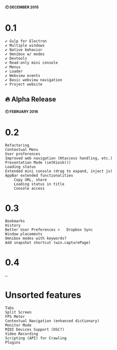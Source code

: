 #### <sup>🕗 DECEMBER 2015</sup>

# 0.1
		
	✔ Gulp for Electron
	✔ Multiple windows
	✔ Native behavior
	✔ Omnibox w/ modes
	✔ Devtools
	✔ Read-only mini console
	✔ Menus
	✔ Loader
	✔ Webview events
	✔ Basic webview navigation
	✔ Project website

## 🔥 Alpha Release

#### <sup>🕗 FEBRUARY 2016</sup>

# 0.2
	
	Refactoring
	Contextual Menu
	User preferences
	Improved web navigation (Htaccess handling, etc.)
	Presentation Mode (setKiosk())
	Loading status
	Extended mini console (drag to expand, inject js)
	AppBar extended functionalities
		Copy URL, share
		Loading status in title
		Console access

# 0.3

	Bookmarks
	History
	Better User Preferences >	Dropbox Sync
	Window placements
	Omnibox modes with keywords?
	Add snapshot shortcut (win.capturePage)

# 0.4
		
	…

# Unsorted features

	Tabs
	Split Screen
	FPS Meter
	Contextual Navigation (enhanced dictionary)
	Monitor Mode
	MIDI Devices Support (OSC?)
	Video Recording
	Scripting (API) for Crawling
	Plugins